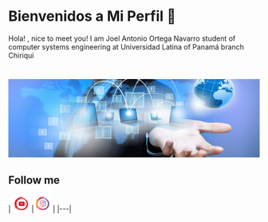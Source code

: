 # Bienvenidos a Mi Perfil 👋

Hola! , nice to meet you! I am Joel Antonio Ortega Navarro student of computer systems 
engineering at Universidad Latina of Panamá branch Chiriqui
#
![](https://github.com/JoelOrtega27/JoelOrtega27/blob/master/images/portada.png?raw=true)

## Follow me
| [<img src= "https://github.com/JoelOrtega27/JoelOrtega27/blob/master/images/Y.png?raw=true" alt="youtube logo" width="34">](https://www.youtube.com/channel/UCpAq5YgI4HsMb7anTbFn7Xw?view_as=subscriber) 
|[<img src= "https://github.com/JoelOrtega27/JoelOrtega27/blob/master/images/I.png?raw=true" alt="Instagram logo" width="34">](https://www.instagram.com/invites/contact/?i=m1zkbcjdgbpl&utm_content=dirasx) |
|---|

